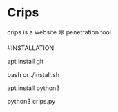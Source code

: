 # Crips



crips is a website 🕸️ penetration tool




  #INSTALLATION


  apt install git




bash or ./install.sh



  apt install python3



  python3 crips.py
